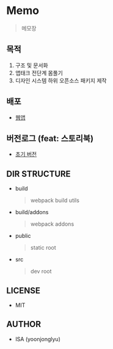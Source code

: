 # Memo

> 메모장

## 목적

1. 구조 및 문서화
2. 앱태크 전단계 몸풀기
3. 디자인 시스템 하위 오픈소스 패키지 제작

## 배포
- [웹앱](https://yoonjonglyu.github.io/memo/)

## 버전로그 (feat: 스토리북)
- [초기 버전](https://64105a493828b256671845d2-ijtzcntnsm.chromatic.com/?path=/story/%EB%A9%94%EB%AA%A8-ui-atoms-floatbtn--basic) 

## DIR STRUCTURE

- build
  > webpack build utils
- build/addons
  > webpack addons
- public
  > static root
- src
  > dev root

## LICENSE

- MIT

## AUTHOR

- ISA (yoonjonglyu)
